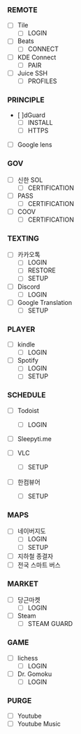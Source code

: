 ### REMOTE

- [ ] Tile
  - [ ] LOGIN
- [ ] Beats
  - [ ] CONNECT
- [ ] KDE Connect
  - [ ] PAIR
- [ ] Juice SSH
  - [ ] PROFILES

### PRINCIPLE

- [ ]dGuard
  - [ ] INSTALL
  - [ ] HTTPS
- [ ] Google lens

### GOV

- [ ] 신한 SOL
  - [ ] CERTIFICATION
- [ ] PASS
  - [ ] CERTIFICATION
- [ ] COOV
  - [ ] CERTIFICATION

### TEXTING

- [ ] 카카오톡
  - [ ] LOGIN
  - [ ] RESTORE
  - [ ] SETUP
- [ ] Discord
  - [ ] LOGIN
- [ ] Google Translation
  - [ ] SETUP

### PLAYER

- [ ] kindle
  - [ ] LOGIN
- [ ] Spotify
  - [ ] LOGIN
  - [ ] SETUP

### SCHEDULE

- [ ] Todoist
  - [ ] LOGIN
- [ ] Sleepyti.me

- [ ] VLC
  - [ ] SETUP
- [ ] 한컴뷰어
  - [ ] SETUP

### MAPS

- [ ] 네이버지도
  - [ ] LOGIN
  - [ ] SETUP
- [ ] 지하철 종결자
- [ ] 전국 스마트 버스

### MARKET

- [ ] 당근마켓
  - [ ] LOGIN
- [ ] Steam
  - [ ] STEAM GUARD

### GAME

- [ ] lichess
  - [ ] LOGIN
- [ ] Dr. Gomoku
  - [ ] LOGIN

### PURGE

- [ ] Youtube
- [ ] Youtube Music
